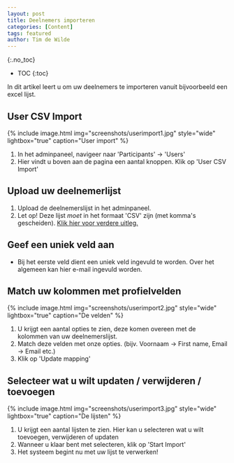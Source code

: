 ```yaml
---
layout: post
title: Deelnemers importeren
categories: [Content]
tags: featured
author: Tim de Wilde
---
```


{:.no_toc}
* TOC
{:toc}

In dit artikel leert u om uw deelnemers te importeren vanuit bijvoorbeeld een excel lijst.

## User CSV Import

{% include image.html img="screenshots/userimport1.jpg" style="wide" lightbox="true" caption="User import" %}
1. In het adminpaneel, navigeer naar 'Participants' -> 'Users'
2. Hier vindt u boven aan de pagina een aantal knoppen. Klik op 'User CSV Import'

## Upload uw deelnemerlijst

1. Upload de deelnemerslijst in het adminpaneel.
2. Let op! Deze lijst *moet* in het formaat 'CSV' zijn (met komma's gescheiden). [Klik hier voor verdere uitleg.](https://support.office.com/nl-nl/article/een-werkmap-opslaan-naar-tekst-zonder-opmaak-txt-of-csv-3e9a9d6c-70da-4255-aa28-fcacf1f081e6)

## Geef een uniek veld aan

- Bij het eerste veld dient een uniek veld ingevuld te worden. Over het algemeen kan hier e-mail ingevuld worden.

## Match uw kolommen met profielvelden

{% include image.html img="screenshots/userimport2.jpg" style="wide" lightbox="true" caption="De velden" %}
1. U krijgt een aantal opties te zien, deze komen overeen met de kolommen van uw deelnemerslijst.
2. Match deze velden met onze opties. (bijv. Voornaam -> First name, Email -> Email etc.)
3. Klik op 'Update mapping'

## Selecteer wat u wilt updaten / verwijderen / toevoegen

{% include image.html img="screenshots/userimport3.jpg" style="wide" lightbox="true" caption="De lijsten" %}
1. U krijgt een aantal lijsten te zien. Hier kan u selecteren wat u wilt toevoegen, verwijderen of updaten
2. Wanneer u klaar bent met selecteren, klik op 'Start Import'
3. Het systeem begint nu met uw lijst te verwerken!